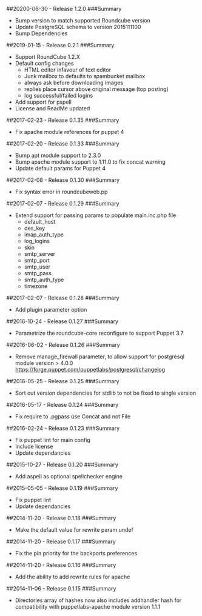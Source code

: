 ##20200-06-30 - Release 1.2.0
###Summary

* Bump version to match supported Roundcube version
* Update PostgreSQL schema to version 2015111100
* Bump Dependencies


##2019-01-15 - Release 0.2.1
###Summary

* Support RoundCube 1.2.X
* Default config changes
  - HTML editor infavour of text editor
  - Junk mailbox to defaults to spambucket mailbox
  - always ask before downloading images
  - replies place cursor above original message (top posting)
  - log successful/failed logins
* Add support for pspell
* License and ReadMe updated

##2017-02-23 - Release 0.1.35
###Summary

* Fix apache module references for puppet 4

##2017-02-20 - Release 0.1.33
###Summary

* Bump apt module support to 2.3.0
* Bump apache module support to 1.11.0 to fix concat warning
* Update default params for Puppet 4

##2017-02-08 - Release 0.1.30
###Summary

* Fix syntax error in roundcubeweb.pp

##2017-02-07 - Release 0.1.29
###Summary

* Extend support for passing params to populate main.inc.php file
  - default_host
  - des_key
  - imap_auth_type
  - log_logins
  - skin
  - smtp_server
  - smtp_port
  - smtp_user
  - smtp_pass
  - smtp_auth_type
  - timezone

##2017-02-07 - Release 0.1.28
###Summary

* Add plugin parameter option

##2016-10-24 - Release 0.1.27
###Summary

* Parametrize the roundcube-core reconfigure to support Puppet 3.7

##2016-06-02 - Release 0.1.26
###Summary

* Remove manage_firewall parameter, to allow support for postgresql module version > 4.0.0
  https://forge.puppet.com/puppetlabs/postgresql/changelog

##2016-05-25 - Release 0.1.25
###Summary

* Sort out version dependencies for stdlib to not be fixed to single version

##2016-05-17 - Release 0.1.24
###Summary

* Fix require to .pgpass use Concat and not File

##2016-02-24 - Release 0.1.23
###Summary

* Fix puppet lint for main config
* Include license
* Update dependancies

##2015-10-27 - Release 0.1.20
###Summary

* Add aspell as optional spellchecker engine

##2015-05-05 - Release 0.1.19
###Summary

* Fix puppet lint
* Update dependancies

##2014-11-20 - Release 0.1.18
###Summary

* Make the default value for rewrite param undef

##2014-11-20 - Release 0.1.17
###Summary

* Fix the pin priority for the backports preferences

##2014-11-20 - Release 0.1.16
###Summary

* Add the ability to add rewrite rules for apache

##2014-11-06 - Release 0.1.15
###Summary

* Directories array of hashes now also includes addhandler hash for compatibility with puppetlabs-apache module version 1.1.1
